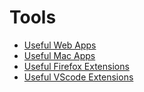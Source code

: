 # Tools

- [Useful Web Apps](usefulWebApps/usefulWebApps.md)
- [Useful Mac Apps](usefulMacApps/usefulMacApps.md)
- [Useful Firefox Extensions](usefulFirefoxExtensions/usefulFirefoxExtensions.md)
- [Useful VScode Extensions](usefulVScodeExtensions/usefulVScodeExtensions.md)